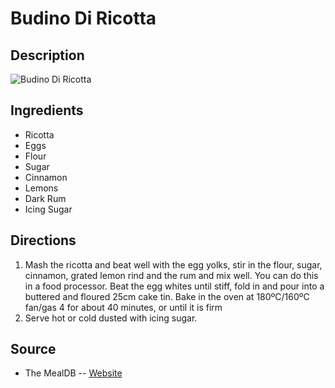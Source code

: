 # Budino Di Ricotta

## Description
![Budino Di Ricotta](https://www.themealdb.com/images/media/meals/1549542877.jpg "Budino Di Ricotta")

## Ingredients
- Ricotta
- Eggs
- Flour
- Sugar
- Cinnamon
- Lemons
- Dark Rum
- Icing Sugar

## Directions
1. Mash the ricotta and beat well with the egg yolks, stir in the flour, sugar, cinnamon, grated lemon rind and the rum and mix well. You can do this in a food processor. Beat the egg whites until stiff, fold in and pour into a buttered and floured 25cm cake tin. Bake in the oven at 180ºC/160ºC fan/gas 4 for about 40 minutes, or until it is firm
2. Serve hot or cold dusted with icing sugar.

## Source

- The MealDB -- [Website](https://themealdb.com/)
